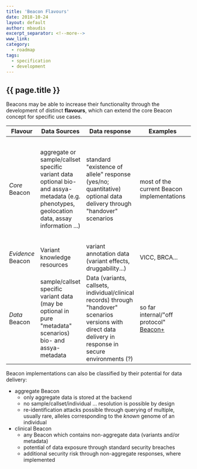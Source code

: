 ```yaml
---
title: 'Beacon Flavours'
date: 2018-10-24
layout: default
author: mbaudis
excerpt_separator: <!--more-->
www_link: 
category:
  - roadmap
tags:
  - specification
  - development
---
```


## {{ page.title }}

Beacons may be able to increase their functionality through the development of distinct __flavours__, which can extend the core Beacon concept for specific use cases.

|Flavour | Data Sources | Data response | Examples | Notes |
|---|---|---|---|---|
| _Core_ Beacon | aggregate or sample/callset specific variant data<br/>optional bio- and assya-metadata (e.g. phenotypes, geolocation data, assay information ...)  | standard "existence of allele" response (yes/no; quantitative)<br/>optional data delivery through "handover" scenarios | most of the current Beacon implementations | This is main Beacons development line, representing the gradual & continuous extension of the protocol while staying with the _queries do not return information about single individuals_ paradigm. |
| _Evidence_ Beacon | Variant knowledge resources | variant annotation data (variant effects, druggability...)  | VICC, BRCA...  |  |
| _Data_ Beacon |sample/callset specific variant data (may be optional in pure "metadata" scenarios)<br/>bio- and assya-metadata  | Data (variants, callsets, individual/clinical records) through "handover" scenarios<br/>versions with direct data delivery in response in secure environments (?)  | so far internal/"off protocol"<br/>[Beacon+](http://beacon.progenetix.org) | risk of data breaches/exposure, especially when providing clinical data as response add-on<br/>"handoff" scenario delegates delivery (and potential security concerns) to external protocols |

Beacon implementations can also be classified by their potential for data delivery:

* aggregate Beacon
  - only aggregate data is stored at the backend
  - no sample/callset/individual ... resolution is possible by design
  - re-identification attacks possible through querying of multiple, usually rare, alleles corresponding to the _known_ genome of an individual
* clinical Beacon
  - any Beacon which contains non-aggregate data (variants and/or metadata)
  - potential of data exposure through standard security breaches
  - additional security risk through non-aggregate responses, where implemented
